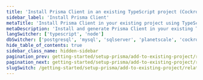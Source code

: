 ```yaml
---
title: 'Install Prisma Client in an existing TypeScript project (CockroachDB)'
sidebar_label: 'Install Prisma Client'
metaTitle: 'Install Prisma Client in your existing project using TypeScript and CockroachDB'
metaDescription: 'Install and generate Prisma Client in your existing TypeScript and CockroachDB project'
langSwitcher: ['typescript', 'node']
dbSwitcher: ['postgresql', 'mysql', 'sqlserver', 'planetscale', 'cockroachdb']
hide_table_of_contents: true
sidebar_class_name: hidden-sidebar
pagination_prev: getting-started/setup-prisma/add-to-existing-project/relational-databases/baseline-your-database-typescript-cockroachdb
pagination_next: getting-started/setup-prisma/add-to-existing-project/relational-databases/querying-the-database-typescript-cockroachdb
slugSwitch: /getting-started/setup-prisma/add-to-existing-project/relational-databases/install-prisma-client-
---
```

